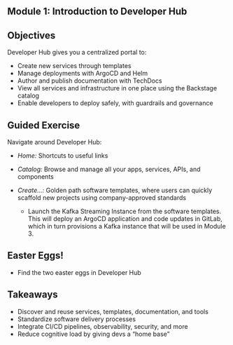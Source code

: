 ## Module 1: Introduction to Developer Hub

## Objectives

Developer Hub gives you a centralized portal to:

* Create new services through templates
* Manage deployments with ArgoCD and Helm
* Author and publish documentation with TechDocs
* View all services and infrastructure in one place using the Backstage catalog
* Enable developers to deploy safely, with guardrails and governance

## Guided Exercise

Navigate around Developer Hub:

- *Home:* Shortcuts to useful links
- *Catalog:* Browse and manage all your apps, services, APIs, and components
- *Create…:* Golden path software templates, where users can quickly scaffold new projects using company-approved standards

  * Launch the Kafka Streaming Instance from the software templates. This will deploy an ArgoCD application and code updates in GitLab, which in turn provisions a Kafka instance that will be used in Module 3.

## Easter Eggs!

* Find the two easter eggs in Developer Hub

## Takeaways

* Discover and reuse services, templates, documentation, and tools
* Standardize software delivery processes
* Integrate CI/CD pipelines, observability, security, and more
* Reduce cognitive load by giving devs a “home base”
